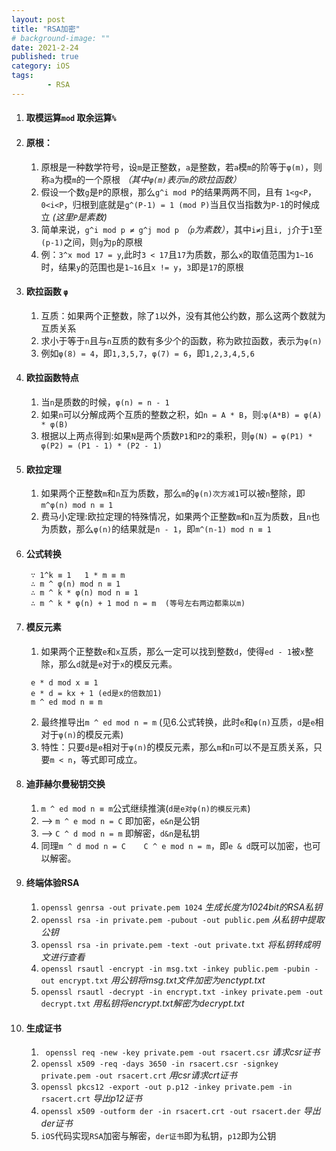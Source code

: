 ```yaml
---
layout: post
title: "RSA加密"
# background-image: ""
date: 2021-2-24
published: true
category: iOS
tags:
        - RSA
---
```


1. #### 取模运算`mod` 取余运算`%`
2. #### 原根：
   1. 原根是一种数学符号，设`m`是正整数，`a`是整数，若`a`模`m`的阶等于`φ(m)`，则称`a`为模`m`的一个原根 *（其中`φ(m)`表示`m`的欧拉函数）*
   2. 假设一个数`g`是`P`的原根，那么`g^i mod P`的结果两两不同，且有 `1<g<P`，`0<i<P`，归根到底就是`g^(P-1) = 1 (mod P)`当且仅当指数为`P-1`的时候成立 *(这里`P`是素数)*
   3. 简单来说，`g^i mod p ≠ g^j mod p` *（`p`为素数）*，其中`i≠j`且`i, j`介于`1`至`(p-1)`之间，则`g`为`p`的原根
   4. 例：`3^x mod 17 = y`,此时`3 < 17`且`17`为质数，那么`x`的取值范围为`1~16`时，结果`y`的范围也是`1~16`且`x != y`，`3`即是`17`的原根
3. #### 欧拉函数 `φ`
   1. 互质：如果两个正整数，除了`1`以外，没有其他公约数，那么这两个数就为互质关系
   2. 求小于等于`n`且与`n`互质的数有多少个的函数，称为欧拉函数，表示为`φ(n)`
   3. 例如`φ(8) = 4`，即`1,3,5,7`，`φ(7) = 6`，即`1,2,3,4,5,6`
4. #### 欧拉函数特点
   1. 当`n`是质数的时候，`φ(n) = n - 1`
   2. 如果`n`可以分解成两个互质的整数之积，如`n = A * B`，则:`φ(A*B) = φ(A) * φ(B)`
   3. 根据以上两点得到:如果`N`是两个质数`P1`和`P2`的乘积，则`φ(N) = φ(P1) * φ(P2) = (P1 - 1) * (P2 - 1)`
5. #### 欧拉定理
   1. 如果两个正整数`m`和`n`互为质数，那么`m`的`φ(n)次方减1`可以被`n`整除，即`m^φ(n) mod n ≡ 1`
   2. 费马小定理:欧拉定理的特殊情况，如果两个正整数`m`和`n`互为质数，且`n`也为质数，那么`φ(n)`的结果就是`n - 1`，即`m^(n-1) mod n ≡ 1`
6. #### 公式转换
   ```
    ∵ 1^k ≡ 1   1 * m ≡ m
    ∴ m ^ φ(n) mod n ≡ 1
    ∴ m ^ k * φ(n) mod n ≡ 1
    ∴ m ^ k * φ(n) + 1 mod n = m  (等号左右两边都乘以m)
   ```
7. #### 模反元素
   1. 如果两个正整数`e`和`x`互质，那么一定可以找到整数`d`，使得`ed - 1`被`x`整除，那么`d`就是`e`对于`x`的模反元素。
   ```
    e * d mod x ≡ 1
    e * d = kx + 1 (ed是x的倍数加1)
    m ^ ed mod n ≡ m
   ```
   2. 最终推导出`m ^ ed mod n = m` (见6.公式转换，此时`e`和`φ(n)`互质，`d`是`e`相对于`φ(n)`的模反元素)
   3. 特性：只要`d`是`e`相对于`φ(n)`的模反元素，那么`m`和`n`可以不是互质关系，只要`m < n`，等式即可成立。
8. #### 迪菲赫尔曼秘钥交换
   1. `m ^ ed mod n ≡ m`公式继续推演(`d是e对φ(n)的模反元素`)
   2. --> `m ^ e mod n = C`  即加密，`e&n`是公钥
   3. --> `C ^ d mod n = m`  即解密，`d&n`是私钥
   4. 同理`m ^ d mod n = C    C ^ e mod n = m`，即`e & d`既可以加密，也可以解密。
9. #### 终端体验RSA
   1. `openssl genrsa -out private.pem 1024`  *生成长度为1024bit的RSA私钥*
   2. `openssl rsa -in private.pem -pubout -out public.pem`  *从私钥中提取公钥*
   3. `openssl rsa -in private.pem -text -out private.txt`  *将私钥转成明文进行查看*
   4. `openssl rsautl -encrypt -in msg.txt -inkey public.pem -pubin -out encrypt.txt`  *用公钥将msg.txt文件加密为enctypt.txt*
   5. `openssl rsautl -decrypt -in encrypt.txt -inkey private.pem -out decrypt.txt`  *用私钥将encrypt.txt解密为decrypt.txt*
10. #### 生成证书
    1.  ` openssl req -new -key private.pem -out rsacert.csr` *请求csr证书* 
    2. `openssl x509 -req -days 3650 -in rsacert.csr -signkey private.pem -out rsacert.crt`  *用csr请求crt证书*
    3. `openssl pkcs12 -export -out p.p12 -inkey private.pem -in rsacert.crt`  *导出p12证书*
    4. `openssl x509 -outform der -in rsacert.crt -out rsacert.der`  *导出der证书*
    5. `iOS`代码实现`RSA`加密与解密，`der证书`即为私钥，`p12`即为公钥